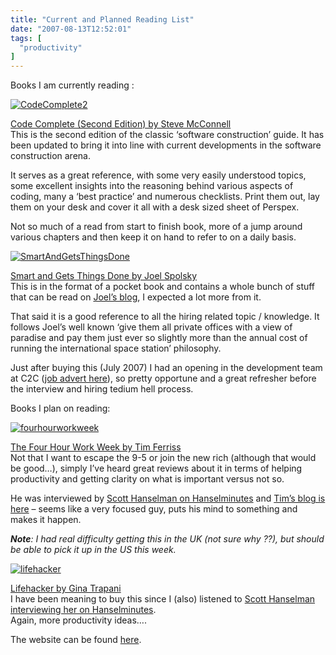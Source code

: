 ```yaml
---
title: "Current and Planned Reading List"
date: "2007-08-13T12:52:01"
tags: [
  "productivity"
]
---
```

Books I am currently reading :

[![CodeComplete2](CodeComplete2_thumb.png)](https://kapie.com/content/binary/WindowsLiveWriter/CurrentandPlannedReadingList_A53F/CodeComplete2.png)

[Code Complete (Second Edition) by Steve McConnell](http://www.amazon.com/Code-Complete-Second-Steve-McConnell/dp/0735619670/ref=sr_1_1/002-4823703-9772052?ie=UTF8&s=books&qid=1185187161&sr=1-1)  
This is the second edition of the classic ‘software construction’ guide. It has been updated to bring it into line with current developments in the software construction arena.

It serves as a great reference, with some very easily understood topics, some excellent insights into the reasoning behind various aspects of coding, many a ‘best practice’ and numerous checklists. Print them out, lay them on your desk and cover it all with a desk sized sheet of Perspex.

Not so much of a read from start to finish book, more of a jump around various chapters and then keep it on hand to refer to on a daily basis.

[![SmartAndGetsThingsDone](SmartAndGetsThingsDone_thumb.jpg)](https://kapie.com/content/binary/WindowsLiveWriter/CurrentandPlannedReadingList_A53F/SmartAndGetsThingsDone.jpg)

[Smart and Gets Things Done by Joel Spolsky](http://www.amazon.com/Smart-Gets-Things-Done-Technical/dp/1590598385/ref=pd_bbs_sr_1/002-4823703-9772052?ie=UTF8&s=books&qid=1185189126&sr=1-1)  
This is in the format of a pocket book and contains a whole bunch of stuff that can be read on [Joel’s blog](http://www.joelonsoftware.com/), I expected a lot more from it.

That said it is a good reference to all the hiring related topic / knowledge. It follows Joel’s well known ‘give them all private offices with a view of paradise and pay them just ever so slightly more than the annual cost of running the international space station’ philosophy.

Just after buying this (July 2007) I had an opening in the development team at C2C ([job advert here](http://www.c2c.com/site/about/careers.asp)), so pretty opportune and a great refresher before the interview and hiring tedium hell process.

Books I plan on reading:

[![fourhourworkweek](fourhourworkweek_thumb.jpg)](https://kapie.com/content/binary/WindowsLiveWriter/CurrentandPlannedReadingList_A53F/fourhourworkweek.jpg)

[The Four Hour Work Week by Tim Ferriss](http://www.amazon.com/4-Hour-Workweek-Escape-Live-Anywhere/dp/0307353133/ref=pd_bbs_1/102-0478232-2850504?ie=UTF8&s=books&qid=1187009321&sr=8-1)  
Not that I want to escape the 9-5 or join the new rich (although that would be good…), simply I’ve heard great reviews about it in terms of helping productivity and getting clarity on what is important versus not so.

He was interviewed by [Scott Hanselman on Hanselminutes](http://www.hanselminutes.com/default.aspx?showID=87) and [Tim’s blog is here](http://fourhourworkweek.com/blog/) – seems like a very focused guy, puts his mind to something and makes it happen.

***Note**: I had real difficulty getting this in the UK (not sure why ??), but should be able to pick it up in the US this week.*

[![lifehacker](lifehacker_thumb.jpg)](https://kapie.com/content/binary/WindowsLiveWriter/CurrentandPlannedReadingList_A53F/lifehacker.jpg)

[Lifehacker by Gina Trapani](http://www.amazon.com/Lifehacker-Tech-Tricks-Turbocharge-Your/dp/0470050659/ref=pd_sim_b_4/102-0478232-2850504?ie=UTF8&qid=1187009321&sr=8-1)  
I have been meaning to buy this since I (also) listened to [Scott Hanselman interviewing her on Hanselminutes](http://www.hanselminutes.com/default.aspx?showID=55).  
Again, more productivity ideas….

The website can be found [here](http://www.lifehacker.com).